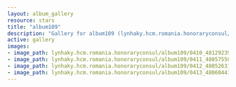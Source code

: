 ```yaml
---
layout: album_gallery
resource: stars
title: "album109"
description: "Gallery for album109 (lynhaky.hcm.romania.honoraryconsul/album109)"
active: gallery
images:
- image_path: lynhaky.hcm.romania.honoraryconsul/album109/0410_481292390_1172680754215883_705919765666844300_n.jpg
- image_path: lynhaky.hcm.romania.honoraryconsul/album109/0411_480575501_1172680800882545_2600815963342555459_n.jpg
- image_path: lynhaky.hcm.romania.honoraryconsul/album109/0412_480526310_1172680924215866_8977367737791785993_n.jpg
- image_path: lynhaky.hcm.romania.honoraryconsul/album109/0413_480604415_1172680794215879_6140855417183701639_n.jpg
---
```

